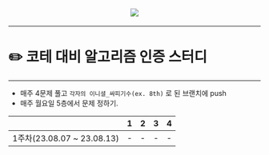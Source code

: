 <h1 align="center"> <img src="https://github.com/escape-study/algorithm/assets/56991244/34494fd6-be31-479e-bc04-f9944d96cead"> </h1>

------

# ✏️ **코테 대비 알고리즘 인증 스터디**

------

* 매주 4문제 풀고 `각자의 이니셜_싸피기수(ex. 8th)` 로 된 브랜치에 push
* 매주 월요일 5층에서 문제 정하기.

| |1|2|3|4|
|:-:|:-:|:-:|:-:|:-:|
|1주차(23.08.07 ~ 23.08.13)|-|-|-|-|
